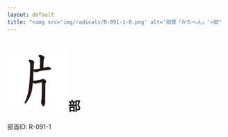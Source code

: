 ```yaml
---
layout: default
title: "<img src='img/radicals/R-091-1-0.png' alt='部首「かたへん」'>部"  # glyphをタイトルに使用
---
```


# <img src='img/radicals/R-091-1-0.png' alt='部首「かたへん」'>部
部首ID: R-091-1
